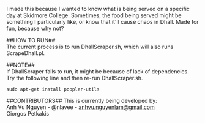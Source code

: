 I made this because I wanted to know what is being served on a specific day at Skidmore College. Sometimes, the food being served might be something I particularly like, or know that it'll cause chaos in Dhall. Made for fun, because why not?

##HOW TO RUN##  
The current process is to run DhallScraper.sh, which will also runs ScrapeDhall.pl.  

##NOTE##  
If DhallScraper fails to run, it might be because of lack of dependencies.   
Try the following line and then re-run DhallScraper.sh.  
```
sudo apt-get install poppler-utils
```

##CONTRIBUTORS##
This is currently being developed by:  
Anh Vu Nguyen - @nlavee - anhvu.nguyenlam@gmail.com  
Giorgos Petkakis  

